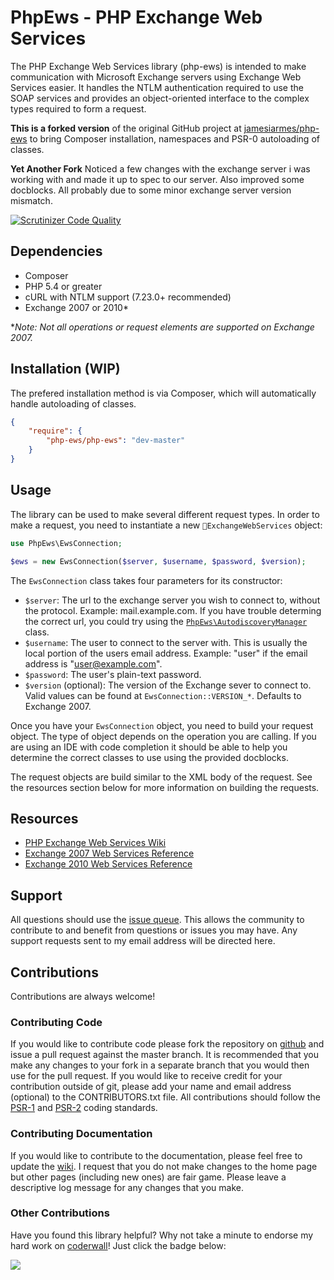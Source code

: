 PhpEws - PHP Exchange Web Services
===================================

The PHP Exchange Web Services library (php-ews) is intended to make
communication with Microsoft Exchange servers using Exchange Web Services
easier. It handles the NTLM authentication required to use the SOAP
services and provides an object-oriented interface to the complex types
required to form a request.

__This is a forked version__ of the original GitHub project at [jamesiarmes/php-ews](/jamesiarmes/php-ews) to bring Composer installation,
namespaces and PSR-0 autoloading of classes.

__Yet Another Fork__ Noticed a few changes with the exchange server i was working with and made it up to spec to our server.
Also improved some docblocks. All probably due to some minor exchange server version mismatch.

[![Scrutinizer Code Quality](https://scrutinizer-ci.com/g/adamelso/php-ews/badges/quality-score.png?b=master)](https://scrutinizer-ci.com/g/adamelso/php-ews/?branch=master)


Dependencies
------------

 * Composer
 * PHP 5.4 or greater
 * cURL with NTLM support (7.23.0+ recommended)
 * Exchange 2007 or 2010*

**Note: Not all operations or request elements are supported on Exchange 2007.*


Installation (WIP)
------------------

The prefered installation method is via Composer, which will automatically handle autoloading of classes.

```json
{
    "require": {
        "php-ews/php-ews": "dev-master"
    }
}
```


## Usage
The library can be used to make several different request types. In order to make a request, you need to instantiate a new `ExchangeWebServices` object:

```php
use PhpEws\EwsConnection;

$ews = new EwsConnection($server, $username, $password, $version);
```

The `EwsConnection` class takes four parameters for its constructor:

 * `$server`: The url to the exchange server you wish to connect to, without the protocol. Example: mail.example.com. If you have trouble determing the correct url, you could try using the [`PhpEws\AutodiscoveryManager`](https://github.com/jamesiarmes/php-ews/wiki/Autodiscovery) class.
 * `$username`: The user to connect to the server with. This is usually the local portion of the users email address. Example: "user" if the email address is "user@example.com".
 * `$password`: The user's plain-text password.
 * `$version` (optional): The version of the Exchange sever to connect to. Valid values can be found at `EwsConnection::VERSION_*`. Defaults to Exchange 2007.

Once you have your `EwsConnection` object, you need to build your request object. The type of object depends on the operation you are calling. If you are using an IDE with code completion it should be able to help you determine the correct classes to use using the provided docblocks.

The request objects are build similar to the XML body of the request. See the resources section below for more information on building the requests.

## Resources
* [PHP Exchange Web Services Wiki](https://github.com/jamesiarmes/php-ews/wiki)
* [Exchange 2007 Web Services Reference](http://msdn.microsoft.com/library/bb204119\(v=EXCHG.80\).aspx)
* [Exchange 2010 Web Services Reference](http://msdn.microsoft.com/library/bb204119\(v=exchg.140\).aspx)

## Support
All questions should use the [issue queue](https://github.com/jamesiarmes/php-ews/issues). This allows the community to contribute to and benefit from questions or issues you may have. Any support requests sent to my email address will be directed here.

## Contributions
Contributions are always welcome!

### Contributing Code
If you would like to contribute code please fork the repository on [github](https://github.com/jamesiarmes/php-ews) and issue a pull request against the master branch. It is recommended that you make any changes to your fork in a separate branch that you would then use for the pull request. If you would like to receive credit for your contribution outside of git, please add your name and email address (optional) to the CONTRIBUTORS.txt file. All contributions should follow the [PSR-1](https://github.com/php-fig/fig-standards/blob/master/accepted/PSR-1-basic-coding-standard.md) and [PSR-2](https://github.com/php-fig/fig-standards/blob/master/accepted/PSR-2-coding-style-guide.md) coding standards.

### Contributing Documentation
If you would like to contribute to the documentation, please feel free to update the [wiki](https://github.com/jamesiarmes/php-ews/wiki). I request that you do not make changes to the home page but other pages (including new ones) are fair game. Please leave a descriptive log message for any changes that you make.

### Other Contributions
Have you found this library helpful? Why not take a minute to endorse my hard work on [coderwall](http://coderwall.com)! Just click the badge below:

[![](http://api.coderwall.com/jamesiarmes/endorsecount.png)](http://coderwall.com/jamesiarmes)
